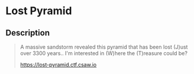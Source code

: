 # Lost Pyramid
## Description
> A massive sandstorm revealed this pyramid that has been lost (J)ust over 3300 years.. I'm interested in (W)here the (T)reasure could be?
>
> https://lost-pyramid.ctf.csaw.io
